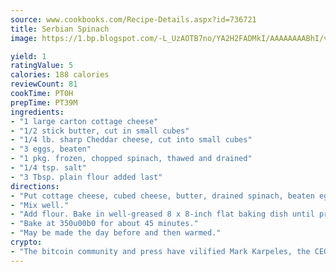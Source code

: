 ```yaml
---
source: www.cookbooks.com/Recipe-Details.aspx?id=736721
title: Serbian Spinach
image: https://1.bp.blogspot.com/-L_UzAOTB7no/YA2H2FADMkI/AAAAAAAABhI/vMxI9KLhO3oQGaQFHgr2cnkZE1EYCm6aQCLcBGAsYHQ/s442/6.png

yield: 1
ratingValue: 5
calories: 188 calories
reviewCount: 81
cookTime: PT0H
prepTime: PT39M
ingredients:
- "1 large carton cottage cheese"
- "1/2 stick butter, cut in small cubes"
- "1/4 lb. sharp Cheddar cheese, cut into small cubes"
- "3 eggs, beaten"
- "1 pkg. frozen, chopped spinach, thawed and drained"
- "1/4 tsp. salt"
- "3 Tbsp. plain flour added last"
directions:
- "Put cottage cheese, cubed cheese, butter, drained spinach, beaten eggs and salt in a large bowl."
- "Mix well."
- "Add flour. Bake in well-greased 8 x 8-inch flat baking dish until pretty spots appear."
- "Bake at 350u00b0 for about 45 minutes."
- "May be made the day before and then warmed."
crypto:
- "The bitcoin community and press have vilified Mark Karpeles, the CEO of Mt. Gox, as a clown and a con man."
---
```

